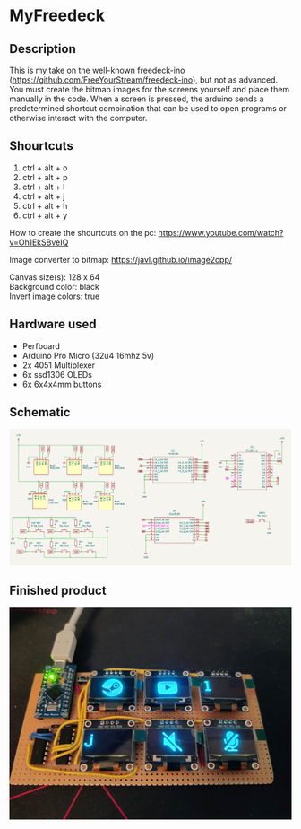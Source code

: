 # MyFreedeck

## Description

This is my take on the well-known freedeck-ino (https://github.com/FreeYourStream/freedeck-ino), but not as advanced. You must create the bitmap images for the screens yourself
and place them manually in the code. When a screen is pressed, the arduino sends a predetermined shortcut combination that can be used to open programs or otherwise interact with the computer.

## Shourtcuts
1. ctrl + alt + o
2. ctrl + alt + p
3. ctrl + alt + l
4. ctrl + alt + j
5. ctrl + alt + h
6. ctrl + alt + y

How to create the shourtcuts on the pc:
https://www.youtube.com/watch?v=Oh1EkSBveIQ

Image converter to bitmap:
https://javl.github.io/image2cpp/

Canvas size(s): 128 x 64 <br>
Background color: black <br>
Invert image colors: true <br>

## Hardware used
- Perfboard
- Arduino Pro Micro (32u4 16mhz 5v)
- 2x 4051 Multiplexer
- 6x ssd1306 OLEDs
- 6x 6x4x4mm buttons

## Schematic
![The schematic](https://github.com/newmat123/MyFreedeck/blob/main/schematics.png?raw=true)

## Finished product
![The finished product](https://github.com/newmat123/MyFreedeck/blob/main/product.jpg?raw=true)